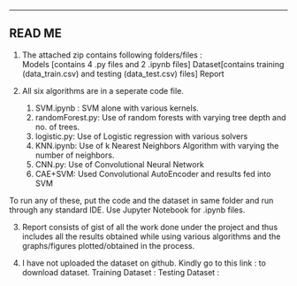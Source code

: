 -------
READ ME
-------
1. The attached zip contains following folders/files :  
    Models [contains 4 .py files and 2 .ipynb files]
    Dataset[contains training (data_train.csv) and testing (data_test.csv) files]
    Report

2. All six algorithms are in a seperate code file.
    1. SVM.ipynb : SVM alone with various kernels.
    2. randomForest.py: Use of random forests with varying tree depth and no. of trees.
    3. logistic.py: Use of Logistic regression with various solvers
    4. KNN.ipynb:  Use of k Nearest Neighbors Algorithm with varying the number of neighbors.
    5. CNN.py: Use of Convolutional Neural Network
    6. CAE+SVM: Used Convolutional AutoEncoder and results fed into SVM

 To run any of these, put the code and the dataset in same folder and run through any standard IDE. Use Jupyter Notebook for .ipynb files.

3. Report consists of gist of all the work done under the project and thus includes all the results obtained while using various algorithms and the graphs/figures plotted/obtained in the process.

4. I have not uploaded the dataset on github.
   Kindly go to this link : to download dataset.
   Training Dataset : 
   Testing Dataset :
